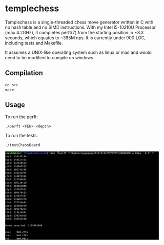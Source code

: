 # templechess
Templechess is a single-threaded chess move generator written in C with no hash table and no SIMD instructions. With my Intel i5-10210U Processor (max 4.2GHz), it completes perft(7) from the starting position in ~8.3 seconds, which equates to ~385M nps. It is currently under 900 LOC, including tests and Makefile.

It assumes a UNIX-like operating system such as linux or mac and would need to be modified to compile on windows.

## Compilation
```
cd src
make
```

## Usage
To run the perft:
```
./perft <FEN> <depth>
```
To run the tests:
```
./testChessBoard
```

![](perft(7).png)
